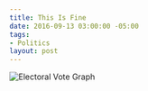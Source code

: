 ```yaml
---
title: This Is Fine
date: 2016-09-13 03:00:00 -05:00
tags:
- Politics
layout: post
---
```

![Electoral Vote Graph](/images/this-is-fine.jpg)
